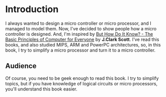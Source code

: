 # Introduction 

I always wanted to design a micro controller or micro processor, and I managed to model them. Now, I've decided to show people how a micro controller is designed. And, I'm inspired by [But How Do It Know? - The Basic Principles of Computer for Everyone](https://www.amazon.com/But-How-Know-Principles-Computers/dp/0615303765) by **J.Clark Scott**. I've read this books, and also studied MIPS, ARM and PowerPC architectures, so, in this book, I try to simplify a micro processor and turn it to a micro controller. 

## Audience 
Of course, you need to be geek enough to read this book. I try to simplify topics, but if you have knowledge of logical circuits or micro processors, you'll understand this book easier. 
